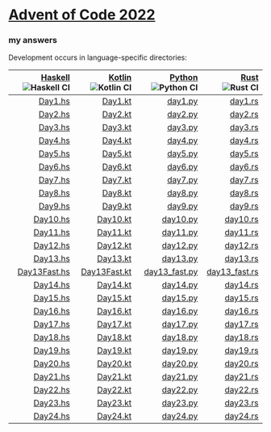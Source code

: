 # [Advent of Code 2022](https://adventofcode.com/2022)
### my answers

Development occurs in language-specific directories:

|[Haskell](hs) ![Haskell CI](https://github.com/ephemient/aoc2022/workflows/Haskell%20CI/badge.svg)|[Kotlin](kt) ![Kotlin CI](https://github.com/ephemient/aoc2022/workflows/Kotlin%20CI/badge.svg)|[Python](py) ![Python CI](https://github.com/ephemient/aoc2022/workflows/Python%20CI/badge.svg)|[Rust](rs) ![Rust CI](https://github.com/ephemient/aoc2022/workflows/Rust%20CI/badge.svg)|
|--:|--:|--:|--:|
|[Day1.hs](hs/src/Day1.hs)|[Day1.kt](kt/src/commonMain/kotlin/com/github/ephemient/aoc2022/Day1.kt)|[day1.py](py/aoc2022/day1.py)|[day1.rs](rs/src/day1.rs)|
|[Day2.hs](hs/src/Day2.hs)|[Day2.kt](kt/src/commonMain/kotlin/com/github/ephemient/aoc2022/Day2.kt)|[day2.py](py/aoc2022/day2.py)|[day2.rs](rs/src/day2.rs)|
|[Day3.hs](hs/src/Day3.hs)|[Day3.kt](kt/src/commonMain/kotlin/com/github/ephemient/aoc2022/Day3.kt)|[day3.py](py/aoc2022/day3.py)|[day3.rs](rs/src/day3.rs)|
|[Day4.hs](hs/src/Day4.hs)|[Day4.kt](kt/src/commonMain/kotlin/com/github/ephemient/aoc2022/Day4.kt)|[day4.py](py/aoc2022/day4.py)|[day4.rs](rs/src/day4.rs)|
|[Day5.hs](hs/src/Day5.hs)|[Day5.kt](kt/src/commonMain/kotlin/com/github/ephemient/aoc2022/Day5.kt)|[day5.py](py/aoc2022/day5.py)|[day5.rs](rs/src/day5.rs)|
|[Day6.hs](hs/src/Day6.hs)|[Day6.kt](kt/src/commonMain/kotlin/com/github/ephemient/aoc2022/Day6.kt)|[day6.py](py/aoc2022/day6.py)|[day6.rs](rs/src/day6.rs)|
|[Day7.hs](hs/src/Day7.hs)|[Day7.kt](kt/src/commonMain/kotlin/com/github/ephemient/aoc2022/Day7.kt)|[day7.py](py/aoc2022/day7.py)|[day7.rs](rs/src/day7.rs)|
|[Day8.hs](hs/src/Day8.hs)|[Day8.kt](kt/src/commonMain/kotlin/com/github/ephemient/aoc2022/Day8.kt)|[day8.py](py/aoc2022/day8.py)|[day8.rs](rs/src/day8.rs)|
|[Day9.hs](hs/src/Day9.hs)|[Day9.kt](kt/src/commonMain/kotlin/com/github/ephemient/aoc2022/Day9.kt)|[day9.py](py/aoc2022/day9.py)|[day9.rs](rs/src/day9.rs)|
|[Day10.hs](hs/src/Day10.hs)|[Day10.kt](kt/src/commonMain/kotlin/com/github/ephemient/aoc2022/Day10.kt)|[day10.py](py/aoc2022/day10.py)|[day10.rs](rs/src/day10.rs)|
|[Day11.hs](hs/src/Day11.hs)|[Day11.kt](kt/src/commonMain/kotlin/com/github/ephemient/aoc2022/Day11.kt)|[day11.py](py/aoc2022/day11.py)|[day11.rs](rs/src/day11.rs)|
|[Day12.hs](hs/src/Day12.hs)|[Day12.kt](kt/src/commonMain/kotlin/com/github/ephemient/aoc2022/Day12.kt)|[day12.py](py/aoc2022/day12.py)|[day12.rs](rs/src/day12.rs)|
|[Day13.hs](hs/src/Day13.hs)|[Day13.kt](kt/src/commonMain/kotlin/com/github/ephemient/aoc2022/Day13.kt)|[day13.py](py/aoc2022/day13.py)|[day13.rs](rs/src/day13.rs)|
|[Day13Fast.hs](hs/src/Day13Fast.hs)|[Day13Fast.kt](kt/src/commonMain/kotlin/com/github/ephemient/aoc2022/Day13Fast.kt)|[day13_fast.py](py/aoc2022/day13_fast.py)|[day13_fast.rs](rs/src/day13_fast.rs)|
|[Day14.hs](hs/src/Day14.hs)|[Day14.kt](kt/src/commonMain/kotlin/com/github/ephemient/aoc2022/Day14.kt)|[day14.py](py/aoc2022/day14.py)|[day14.rs](rs/src/day14.rs)|
|[Day15.hs](hs/src/Day15.hs)|[Day15.kt](kt/src/commonMain/kotlin/com/github/ephemient/aoc2022/Day15.kt)|[day15.py](py/aoc2022/day15.py)|[day15.rs](rs/src/day15.rs)|
|[Day16.hs](hs/src/Day16.hs)|[Day16.kt](kt/src/commonMain/kotlin/com/github/ephemient/aoc2022/Day16.kt)|[day16.py](py/aoc2022/day16.py)|[day16.rs](rs/src/day16.rs)|
|[Day17.hs](hs/src/Day17.hs)|[Day17.kt](kt/src/commonMain/kotlin/com/github/ephemient/aoc2022/Day17.kt)|[day17.py](py/aoc2022/day17.py)|[day17.rs](rs/src/day17.rs)|
|[Day18.hs](hs/src/Day18.hs)|[Day18.kt](kt/src/commonMain/kotlin/com/github/ephemient/aoc2022/Day18.kt)|[day18.py](py/aoc2022/day18.py)|[day18.rs](rs/src/day18.rs)|
|[Day19.hs](hs/src/Day19.hs)|[Day19.kt](kt/src/commonMain/kotlin/com/github/ephemient/aoc2022/Day19.kt)|[day19.py](py/aoc2022/day19.py)|[day19.rs](rs/src/day19.rs)|
|[Day20.hs](hs/src/Day20.hs)|[Day20.kt](kt/src/commonMain/kotlin/com/github/ephemient/aoc2022/Day20.kt)|[day20.py](py/aoc2022/day20.py)|[day20.rs](rs/src/day20.rs)|
|[Day21.hs](hs/src/Day21.hs)|[Day21.kt](kt/src/commonMain/kotlin/com/github/ephemient/aoc2022/Day21.kt)|[day21.py](py/aoc2022/day21.py)|[day21.rs](rs/src/day21.rs)|
|[Day22.hs](hs/src/Day22.hs)|[Day22.kt](kt/src/commonMain/kotlin/com/github/ephemient/aoc2022/Day22.kt)|[day22.py](py/aoc2022/day22.py)|[day22.rs](rs/src/day22.rs)|
|[Day23.hs](hs/src/Day23.hs)|[Day23.kt](kt/src/commonMain/kotlin/com/github/ephemient/aoc2022/Day23.kt)|[day23.py](py/aoc2022/day23.py)|[day23.rs](rs/src/day23.rs)|
|[Day24.hs](hs/src/Day24.hs)|[Day24.kt](kt/src/commonMain/kotlin/com/github/ephemient/aoc2022/Day24.kt)|[day24.py](py/aoc2022/day24.py)|[day24.rs](rs/src/day24.rs)|
